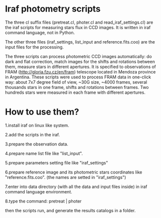 # Iraf photometry scripts
The three cl suffix files (pretreat.cl, photer.cl and read_iraf_settings.cl) are the iraf scripts for measuring stars flux in CCD images. It is written in iraf command language, not in Python.

The other three files (iraf_settings, list_input and reference.fits.coo) are the input files for the processing.

The three scripts can process photometric CCD images automatically: do dark and flat correction, match images for the shifts and rotations between them, measure stars in different apertures. It is specified to observations of FRAM (http://gloria.fzu.cz/en/fram) telescope located in Mendoza province in Argentina. These scripts were used to process FRAM data in one-click way: about 7x7 degree field of view, ~30G size, ~4000 frames, several thousands stars in one frame, shifts and rotations between frames. Two hundreds stars were measured in each frame with different apertures.



# How to use them?

1.install iraf on linux like system.

2.add the scripts in the iraf.

3.prepare the observation data.

4.prepare name list file like "list_input".

5.prepare parameters setting file like "iraf_settings"

6.prepare reference image and its photometric stars coordinates like "reference.fits.coo". (the names are setted in "iraf_settings")

7.enter into data directory (with all the data and input files inside) in iraf command language environment.

8.type the command: pretreat | photer

then the scripts run, and generate the results catalogs in a folder.
